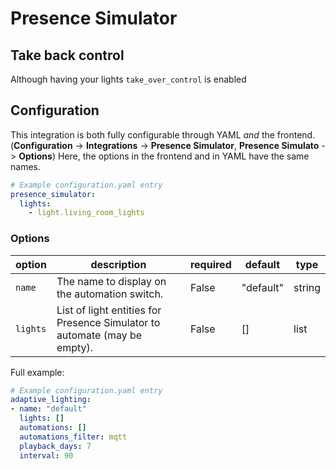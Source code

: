 # Presence Simulator


## Take back control

Although having your lights `take_over_control` is enabled

## Configuration

This integration is both fully configurable through YAML _and_ the frontend. (**Configuration** -> **Integrations** -> **Presence Simulator**, **Presence Simulato** -> **Options**)
Here, the options in the frontend and in YAML have the same names.

```yaml
# Example configuration.yaml entry
presence_simulator:
  lights:
    - light.living_room_lights
```

### Options
| option   | description | required | default | type |
| -------- | ----------- | -------- | ------- | ---- |
| `name`   | The name to display on the automation switch.  | False    | "default"        | string  |
| `lights` | List of light entities for Presence Simulator to automate (may be empty).  | False    | []    | list  |

Full example:

```yaml
# Example configuration.yaml entry
adaptive_lighting:
- name: "default"
  lights: []
  automations: []
  automations_filter: mqtt
  playback_days: 7
  interval: 90

```
